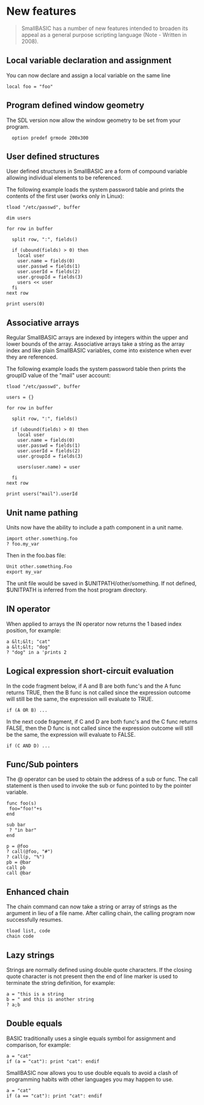 # New features

> SmallBASIC has a number of new features intended to broaden its appeal as a general purpose scripting language (Note - Written in 2008).

## Local variable declaration and assignment ##

You can now declare and assign a local variable on the same line

~~~
local foo = "foo"
~~~

## Program defined window geometry ##

The SDL version now allow the window geometry to be set from your program.

~~~
  option predef grmode 200x300
~~~

## User defined structures ##

User defined structures in SmallBASIC are a form of compound variable allowing individual elements to be referenced.

The following example loads the system password table and prints the contents of the first user (works only in Linux):

~~~
tload "/etc/passwd", buffer

dim users

for row in buffer
  
  split row, ":", fields()
  
  if (ubound(fields) > 0) then
    local user
    user.name = fields(0)
    user.passwd = fields(1)
    user.userId = fields(2)
    user.groupId = fields(3)
    users << user
  fi
next row

print users(0)
~~~

## Associative arrays ##

Regular SmallBASIC arrays are indexed by integers within the upper and lower bounds of the array. Associative arrays take a string as the array index and like plain SmallBASIC variables, come into existence when ever they are referenced.

The following example loads the system password table then prints the groupID value of the "mail" user account:

~~~
tload "/etc/passwd", buffer

users = {}

for row in buffer
  
  split row, ":", fields()
  
  if (ubound(fields) > 0) then
    local user
    user.name = fields(0)
    user.passwd = fields(1)
    user.userId = fields(2)
    user.groupId = fields(3)
  
    users(user.name) = user
  
  fi
next row

print users("mail").userId
~~~

## Unit name pathing ##

Units now have the ability to include a path component in a unit name.

~~~
import other.something.foo
? foo.my_var
~~~

Then in the foo.bas file:

~~~
Unit other.something.Foo
export my_var
~~~

The unit file would be saved in $UNITPATH/other/something. If not defined, $UNITPATH is inferred from the host program directory.

## IN operator ##

When applied to arrays the IN operator now returns the 1 based index position, for example:

~~~
a &lt;&lt; "cat"
a &lt;&lt; "dog"
? "dog" in a 'prints 2
~~~

## Logical expression short-circuit evaluation ##

In the code fragment below, if A and B are both func's and the A func returns TRUE, then the B func is not called since the expression outcome will still be the same, the expression will evaluate to TRUE.

~~~
if (A OR B) ...
~~~

In the next code fragment, if C and D are both func's and the C func returns FALSE, then the D func is not called since the expression outcome will still be the same, the expression will evaluate to FALSE.

~~~
if (C AND D) ...
~~~


## Func/Sub pointers ##

The @ operator can be used to obtain the address of a sub or func. The call statement is then used to invoke the sub or func pointed to by the pointer variable.

~~~
func foo(s)
 foo="foo!"+s
end

sub bar
 ? "in bar"
end

p = @foo
? call(@foo, "#")
? call(p, "%")
pb = @bar
call pb
call @bar
~~~

## Enhanced chain ##

The chain command can now take a string or array of strings as the argument in lieu of a file name. After calling chain, the calling program now successfully resumes.

~~~
tload list, code
chain code
~~~

## Lazy strings ##

Strings are normally defined using double quote characters. If the closing quote character is not present then the end of line marker is used to terminate the string definition, for example:

~~~
a = "this is a string
b = " and this is another string
? a;b
~~~

## Double equals ##

BASIC traditionally uses a single equals symbol for assignment and comparison, for example:

```
a = "cat"
if (a = "cat"): print "cat": endif
```

SmallBASIC now allows you to use double equals to avoid a clash of programming habits with other languages you may happen to use.

```
a = "cat"
if (a == "cat"): print "cat": endif
```

